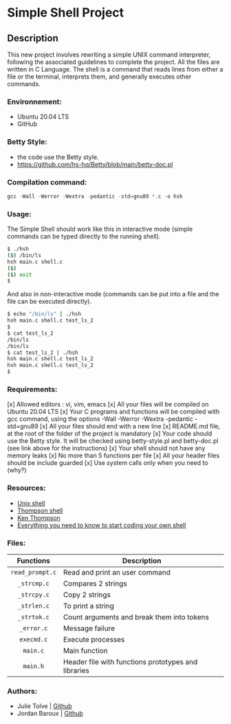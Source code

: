 # Simple Shell Project

## Description
This new project involves rewriting a simple UNIX command interpreter, following the associated guidelines to complete the project. All the files are written in C Language. The shell is a command that reads lines from either a file or the terminal, interprets them, and generally executes other commands.

### Environnement:

- Ubuntu 20.04 LTS
- GitHub

### Betty Style:

- the code use the Betty style. <br />
- https://github.com/hs-hq/Betty/blob/main/betty-doc.pl <br />

### Compilation command:
```c
gcc -Wall -Werror -Wextra -pedantic -std=gnu89 *.c -o hsh
```

### Usage:

The Simple Shell should work like this in interactive mode (simple commands can be typed directly to the running shell).
```bash
$ ./hsh
($) /bin/ls
hsh main.c shell.c
($)
($) exit
$
```

And also in non-interactive mode (commands can be put into a file and the file can be executed directly).
```bash
$ echo "/bin/ls" | ./hsh
hsh main.c shell.c test_ls_2
$
$ cat test_ls_2
/bin/ls
/bin/ls
$ cat test_ls_2 | ./hsh
hsh main.c shell.c test_ls_2
hsh main.c shell.c test_ls_2
$
```

### Requirements: 

[x] Allowed editors : vi, vim, emacs
[x] All your files will be compiled on Ubuntu 20.04 LTS
[x] Your C programs and functions will be compiled with gcc command, using the options -Wall -Werror -Wextra -pedantic -std=gnu89
[x] All your files should end with a new line
[x] README.md file, at the root of the folder of the project is mandatory
[x] Your code should use the Betty style. It will be checked using betty-style.pl and betty-doc.pl (see link above for the instructions)
[x] Your shell should not have any memory leaks
[x] No more than 5 functions per file
[x] All your header files should be include guarded
[x] Use system calls only when you need to (why?)

### Resources:

* [Unix shell](https://en.wikipedia.org/wiki/Unix_shell)
* [Thompson shell](https://en.wikipedia.org/wiki/Thompson_shell)
* [Ken Thompson](https://en.wikipedia.org/wiki/Ken_Thompson)
* [Everything you need to know to start coding your own shell](https://intranet.hbtn.io/concepts/64)

### Files:

|  **Functions**  	| **Description**                                     	|
|:---------------:	|-----------------------------------------------------	|
| `read_prompt.c` 	| Read and print an user command                      	|
| `_strcmp.c`     	| Compares 2 strings                                  	|
| `_strcpy.c`     	| Copy 2 strings                                      	|
| `_strlen.c`     	| To print a string                                   	|
| `_strtok.c`     	| Count arguments and break them into tokens          	|
| `_error.c`      	| Message failure                                     	|
| `execmd.c`      	| Execute processes                                   	|
| `main.c`        	| Main function                                       	|
| `main.h`        	| Header file with functions prototypes and libraries 	|

### Authors:

* Julie Tolve | [Github](https://github.com/JulieRaph)
* Jordan Baroux | [Github](https://github.com/JoBEph)

